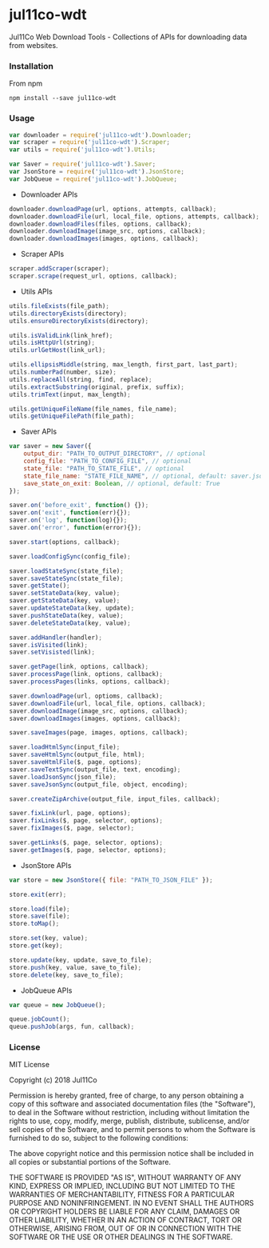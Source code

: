 # jul11co-wdt

Jul11Co Web Download Tools - Collections of APIs for downloading data from websites.

### Installation

From npm

```
npm install --save jul11co-wdt
```

### Usage

```javascript
var downloader = require('jul11co-wdt').Downloader;
var scraper = require('jul11co-wdt').Scraper;
var utils = require('jul11co-wdt').Utils;

var Saver = require('jul11co-wdt').Saver;
var JsonStore = require('jul11co-wdt').JsonStore;
var JobQueue = require('jul11co-wdt').JobQueue;
```

* Downloader APIs

```javascript
downloader.downloadPage(url, options, attempts, callback);
downloader.downloadFile(url, local_file, options, attempts, callback);
downloader.downloadFiles(files, options, callback);
downloader.downloadImage(image_src, options, callback);
downloader.downloadImages(images, options, callback);
```

* Scraper APIs

```javascript
scraper.addScraper(scraper);
scraper.scrape(request_url, options, callback);
```

* Utils APIs

```javascript
utils.fileExists(file_path);
utils.directoryExists(directory);
utils.ensureDirectoryExists(directory);
```
```javascript
utils.isValidLink(link_href);
utils.isHttpUrl(string);
utils.urlGetHost(link_url);
```
```javascript
utils.ellipsisMiddle(string, max_length, first_part, last_part);
utils.numberPad(number, size);
utils.replaceAll(string, find, replace);
utils.extractSubstring(original, prefix, suffix);
utils.trimText(input, max_length);
```
```javascript
utils.getUniqueFileName(file_names, file_name);
utils.getUniqueFilePath(file_path);
```

* Saver APIs

```javascript
var saver = new Saver({
	output_dir: "PATH_TO_OUTPUT_DIRECTORY", // optional
	config_file: "PATH_TO_CONFIG_FILE", // optional
	state_file: "PATH_TO_STATE_FILE", // optional
	state_file_name: "STATE_FILE_NAME", // optional, default: saver.json
	save_state_on_exit: Boolean, // optional, default: True
});

saver.on('before_exit', function() {});
saver.on('exit', function(err){});
saver.on('log', function(log){});
saver.on('error', function(error){});

saver.start(options, callback);

saver.loadConfigSync(config_file);

saver.loadStateSync(state_file);
saver.saveStateSync(state_file);
saver.getState();
saver.setStateData(key, value);
saver.getStateData(key, value);
saver.updateStateData(key, update);
saver.pushStateData(key, value);
saver.deleteStateData(key, value);

saver.addHandler(handler);
saver.isVisited(link);
saver.setVisisted(link);

saver.getPage(link, options, callback);
saver.processPage(link, options, callback);
saver.processPages(links, options, callback);

saver.downloadPage(url, optioms, callback);
saver.downloadFile(url, local_file, options, callback);
saver.downloadImage(image_src, options, callback);
saver.downloadImages(images, options, callback);

saver.saveImages(page, images, options, callback);

saver.loadHtmlSync(input_file);
saver.saveHtmlSync(output_file, html);
saver.saveHtmlFile($, page, options);
saver.saveTextSync(output_file, text, encoding);
saver.loadJsonSync(json_file);
saver.saveJsonSync(output_file, object, encoding);

saver.createZipArchive(output_file, input_files, callback);

saver.fixLink(url, page, options);
saver.fixLinks($, page, selector, options);
saver.fixImages($, page, selector);

saver.getLinks($, page, selector, options);
saver.getImages($, page, selector, options);
```

* JsonStore APIs

```javascript
var store = new JsonStore({ file: "PATH_TO_JSON_FILE" });

store.exit(err);

store.load(file);
store.save(file);
store.toMap();

store.set(key, value);
store.get(key);

store.update(key, update, save_to_file);
store.push(key, value, save_to_file);
store.delete(key, save_to_file);
```

* JobQueue APIs

```javascript
var queue = new JobQueue();

queue.jobCount();
queue.pushJob(args, fun, callback);
```

### License

MIT License

Copyright (c) 2018 Jul11Co

Permission is hereby granted, free of charge, to any person obtaining a copy
of this software and associated documentation files (the "Software"), to deal
in the Software without restriction, including without limitation the rights
to use, copy, modify, merge, publish, distribute, sublicense, and/or sell
copies of the Software, and to permit persons to whom the Software is
furnished to do so, subject to the following conditions:

The above copyright notice and this permission notice shall be included in all
copies or substantial portions of the Software.

THE SOFTWARE IS PROVIDED "AS IS", WITHOUT WARRANTY OF ANY KIND, EXPRESS OR
IMPLIED, INCLUDING BUT NOT LIMITED TO THE WARRANTIES OF MERCHANTABILITY,
FITNESS FOR A PARTICULAR PURPOSE AND NONINFRINGEMENT. IN NO EVENT SHALL THE
AUTHORS OR COPYRIGHT HOLDERS BE LIABLE FOR ANY CLAIM, DAMAGES OR OTHER
LIABILITY, WHETHER IN AN ACTION OF CONTRACT, TORT OR OTHERWISE, ARISING FROM,
OUT OF OR IN CONNECTION WITH THE SOFTWARE OR THE USE OR OTHER DEALINGS IN THE
SOFTWARE.


